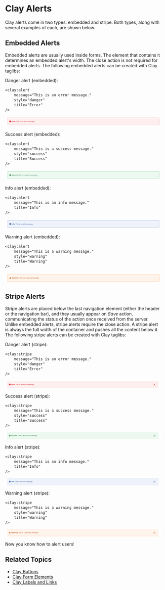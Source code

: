 # Clay Alerts

Clay alerts come in two types: embedded and stripe. Both types, along with several examples of each, are shown below.

## Embedded Alerts

Embedded alerts are usually used inside forms. The element that contains it determines an embedded alert's width. The close action is not required for embedded alerts. The following embedded alerts can be created with Clay taglibs:

Danger alert (embedded):

```markup
<clay:alert
	message="This is an error message."
	style="danger"
	title="Error"
/>
```

![The danger alert notifies the user of an error or issue.](./clay-alerts/images/01.png)

Success alert (embedded):

```markup
<clay:alert
	message="This is a success message."
	style="success"
	title="Success"
/>
```

![The success alert notifies the user when an action is successful.](./clay-alerts/images/02.png)

Info alert (embedded):

```markup
<clay:alert
	message="This is an info message."
	title="Info"
/>
```

![The info alert displays general information to the user.](./clay-alerts/images/03.png)

Warning alert (embedded):

```markup
<clay:alert
	message="This is a warning message."
	style="warning"
	title="Warning"
/>
```

![The warning alert displays a warning message to the user.](./clay-alerts/images/04.png)

## Stripe Alerts

Stripe alerts are placed below the last navigation element (either the header or the navigation bar), and they usually appear on *Save* action, communicating the status of the action once received from the server. Unlike embedded alerts, stripe alerts require the close action. A stripe alert is always the full width of the container and pushes all the content below it. The following stripe alerts can be created with Clay taglibs:

Danger alert (stripe):

```markup
<clay:stripe
	message="This is an error message."
	style="danger"
	title="Error"
/>
```

![The danger striped alert notifies the user that an action has failed.](./clay-alerts/images/05.png)

Success alert (stripe):

```markup
<clay:stripe
	message="This is a success message."
	style="success"
	title="Success"
/>
```

![The success striped alert notifies the user that an action has completed successfully.](./clay-alerts/images/06.png)

Info alert (stripe):

```markup
<clay:stripe
	message="This is an info message."
	title="Info"
/>
```

![The info striped alert displays general information about an action to the user.](./clay-alerts/images/07.png)

Warning alert (stripe):

```markup
<clay:stripe
	message="This is a warning message."
	style="warning"
	title="Warning"
/>
```
 
![The warning striped alert warns the user about an action.](./clay-alerts/images/08.png)

Now you know how to alert users!

## Related Topics

* [Clay Buttons](./clay-buttons.md)
* [Clay Form Elements](./clay-form-elements.md)
* [Clay Labels and Links](./clay-links-and-labels.md)